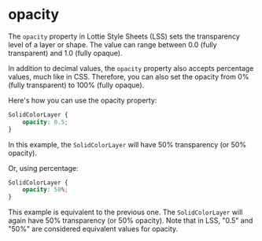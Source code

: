 # opacity

The `opacity` property in Lottie Style Sheets (LSS) sets the transparency level of a layer or shape. The value can range between 0.0 (fully transparent) and 1.0 (fully opaque). 

In addition to decimal values, the `opacity` property also accepts percentage values, much like in CSS. Therefore, you can also set the opacity from 0% (fully transparent) to 100% (fully opaque).

Here's how you can use the opacity property:

```css
SolidColorLayer {
    opacity: 0.5;
}
```

In this example, the `SolidColorLayer` will have 50% transparency (or 50% opacity).

Or, using percentage:

```css
SolidColorLayer {
    opacity: 50%;
}
```

This example is equivalent to the previous one. The `SolidColorLayer` will again have 50% transparency (or 50% opacity). Note that in LSS, "0.5" and "50%" are considered equivalent values for opacity.
